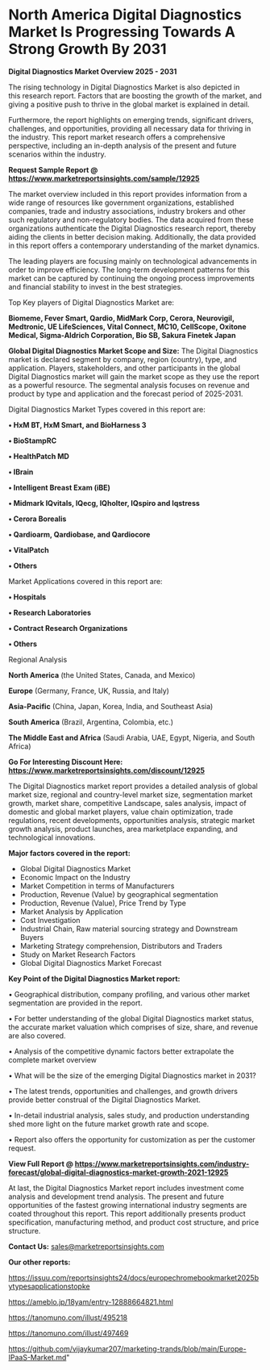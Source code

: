  # North America Digital Diagnostics Market Is Progressing Towards A Strong Growth By 2031

<Strong> Digital Diagnostics Market Overview 2025 - 2031</strong>

The rising technology in Digital Diagnostics Market is also depicted in this research report. Factors that are boosting the growth of the market, and giving a positive push to thrive in the global market is explained in detail.

Furthermore, the report highlights on emerging trends, significant drivers, challenges, and opportunities, providing all necessary data for thriving in the industry. This report market research offers a comprehensive perspective, including an in-depth analysis of the present and future scenarios within the industry.

<strong>Request Sample Report @ <a href=https://www.marketreportsinsights.com/sample/12925>https://www.marketreportsinsights.com/sample/12925</a></strong>

The market overview included in this report provides information from a wide range of resources like government organizations, established companies, trade and industry associations, industry brokers and other such regulatory and non-regulatory bodies. The data acquired from these organizations authenticate the Digital Diagnostics research report, thereby aiding the clients in better decision making. Additionally, the data provided in this report offers a contemporary understanding of the market dynamics.

The leading players are focusing mainly on technological advancements in order to improve efficiency. The long-term development patterns for this market can be captured by continuing the ongoing process improvements and financial stability to invest in the best strategies.

Top Key players of Digital Diagnostics Market are:

<strong>Biomeme, Fever Smart, Qardio, MidMark Corp, Cerora, Neurovigil, Medtronic, UE LifeSciences, Vital Connect, MC10, CellScope, Oxitone Medical, Sigma-Aldrich Corporation, Bio SB, Sakura Finetek Japan</strong>

<strong><b>Global Digital Diagnostics Market Scope and Size:</b></strong>
The Digital Diagnostics market is declared segment by company, region (country), type, and application. Players, stakeholders, and other participants in the global Digital Diagnostics market will gain the market scope as they use the report as a powerful resource. The segmental analysis focuses on revenue and product by type and application and the forecast period of 2025-2031.

Digital Diagnostics Market Types covered in this report are:

<strong>• HxM BT, HxM Smart, and BioHarness 3

• BioStampRC

• HealthPatch MD

• IBrain

• Intelligent Breast Exam (iBE)

• Midmark IQvitals, IQecg, IQholter, IQspiro and Iqstress

• Cerora Borealis

• Qardioarm, Qardiobase, and Qardiocore

• VitalPatch

• Others</strong>

Market Applications covered in this report are:

<strong>• Hospitals

• Research Laboratories

• Contract Research Organizations

• Others</strong> 

Regional Analysis

<strong>North America</strong> (the United States, Canada, and Mexico)

<strong>Europe</strong> (Germany, France, UK, Russia, and Italy)

<strong>Asia-Pacific</strong> (China, Japan, Korea, India, and Southeast Asia)

<strong>South America</strong> (Brazil, Argentina, Colombia, etc.)

<strong>The Middle East and Africa</strong> (Saudi Arabia, UAE, Egypt, Nigeria, and South Africa)

<strong>Go For Interesting Discount Here: <a href=https://www.marketreportsinsights.com/discount/12925>https://www.marketreportsinsights.com/discount/12925</a></strong>

The Digital Diagnostics market report provides a detailed analysis of global market size, regional and country-level market size, segmentation market growth, market share, competitive Landscape, sales analysis, impact of domestic and global market players, value chain optimization, trade regulations, recent developments, opportunities analysis, strategic market growth analysis, product launches, area marketplace expanding, and technological innovations.

<strong><b>Major factors covered in the report:</b></strong>
<ul>
  <li>Global Digital Diagnostics Market </li>
  <li>Economic Impact on the Industry</li>
  <li>Market Competition in terms of Manufacturers</li>
  <li>Production, Revenue (Value) by geographical segmentation</li>
  <li>Production, Revenue (Value), Price Trend by Type</li>
  <li>Market Analysis by Application</li>
  <li>Cost Investigation</li>
  <li>Industrial Chain, Raw material sourcing strategy and Downstream Buyers</li>
  <li>Marketing Strategy comprehension, Distributors and Traders</li>
  <li>Study on Market Research Factors</li>
  <li>Global Digital Diagnostics Market Forecast</li>
</ul>

<strong><b>Key Point of the Digital Diagnostics Market report:</b></strong>

• Geographical distribution, company profiling, and various other market segmentation are provided in the report.

• For better understanding of the global Digital Diagnostics market status, the accurate market valuation which comprises of size, share, and revenue are also covered.

• Analysis of the competitive dynamic factors better extrapolate the complete market overview

• What will be the size of the emerging Digital Diagnostics market in 2031?

• The latest trends, opportunities and challenges, and growth drivers provide better construal of the Digital Diagnostics Market.

• In-detail industrial analysis, sales study, and production understanding shed more light on the future market growth rate and scope.

• Report also offers the opportunity for customization as per the customer request.

<strong><b>View Full Report @ <a href=https://www.marketreportsinsights.com/industry-forecast/global-digital-diagnostics-market-growth-2021-12925>https://www.marketreportsinsights.com/industry-forecast/global-digital-diagnostics-market-growth-2021-12925</a></b></strong>


At last, the Digital Diagnostics Market report includes investment come analysis and development trend analysis. The present and future opportunities of the fastest growing international industry segments are coated throughout this report. This report additionally presents product specification, manufacturing method, and product cost structure, and price structure.

<strong>Contact Us:</strong>
sales@marketreportsinsights.com

<strong>Our other reports:</strong>

<a href=https://issuu.com/reportsinsights24/docs/europechromebookmarket2025bytypesapplicationstopke>https://issuu.com/reportsinsights24/docs/europechromebookmarket2025bytypesapplicationstopke</a>

<a href=https://ameblo.jp/18yam/entry-12888664821.html>https://ameblo.jp/18yam/entry-12888664821.html</a>

<a href=https://tanomuno.com/illust/495218>https://tanomuno.com/illust/495218</a>

<a href=https://tanomuno.com/illust/497469>https://tanomuno.com/illust/497469</a>

<a href=https://github.com/vijaykumar207/marketing-trands/blob/main/Europe-IPaaS-Market.md>https://github.com/vijaykumar207/marketing-trands/blob/main/Europe-IPaaS-Market.md</a>"
